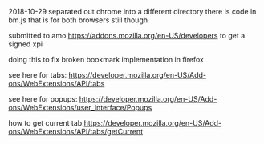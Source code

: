 


2018-10-29
separated out chrome into a different directory
there is code in bm.js that is for both browsers still though

submitted to amo
https://addons.mozilla.org/en-US/developers
to get a signed xpi

doing this to fix broken bookmark implementation in firefox

see here for tabs: https://developer.mozilla.org/en-US/Add-ons/WebExtensions/API/tabs

see here for popups:
https://developer.mozilla.org/en-US/Add-ons/WebExtensions/user_interface/Popups

how to get current tab
https://developer.mozilla.org/en-US/Add-ons/WebExtensions/API/tabs/getCurrent